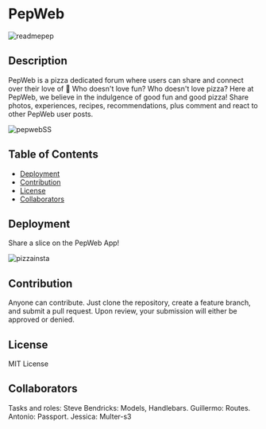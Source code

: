 # PepWeb



![readmepep](https://user-images.githubusercontent.com/79805880/140585276-8ac82348-0e75-4f44-b14b-4708264c3de7.png)




## Description 

  
PepWeb is a pizza dedicated forum where users can share and connect over their love of 🍕
Who doesn't love fun? Who doesn't love pizza? Here at PepWeb, we believe in the indulgence of good fun and good pizza! Share photos, experiences, recipes, recommendations, plus comment and react to other PepWeb user posts. 




  ![pepwebSS](https://user-images.githubusercontent.com/79805880/140587235-6da371aa-4d97-4a07-9297-b2ec587ee2e9.png)

  
  
  
 
  ## Table of Contents
  * [Deployment](#deployment)
  * [Contribution](#contribution)
  * [License](#license)
  * [Collaborators](#collaborators)
  
  ## Deployment
  
 Share a slice on the PepWeb App! <a href="https://glacial-plains-14244.herokuapp.com/"></a>
  
 ![pizzainsta](https://user-images.githubusercontent.com/79805880/140587185-6bbcbab0-19e9-4eb4-a080-d1188e6a3449.jpg)


  
  ## Contribution 
  
  
Anyone can contribute. Just clone the repository, create a feature branch, and submit a pull request. Upon review, your submission will either be approved or denied. 
  

  ## License 
  
  MIT License 
  
  ## Collaborators
Tasks and roles: 
Steve Bendricks: Models, Handlebars.
Guillermo: Routes.
Antonio: Passport.
Jessica: Multer-s3
 

  
